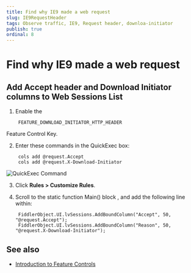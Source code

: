 ```yaml
---
title: Find why IE9 made a web request
slug: IE9RequestHeader
tags: Observe traffic, IE9, Request header, downloa-initiator
publish: true
ordinal: 8
---
```


Find why IE9 made a web request
===============================

Add Accept header and Download Initiator columns to **Web Sessions List**
-------------------------------------------------------------------------

1. Enable the 

		FEATURE_DOWNLOAD_INITIATOR_HTTP_HEADER 
	
 Feature Control Key. 

2. Enter these commands in the QuickExec box:

		cols add @request.Accept
		cols add @request.X-Download-Initiator

 ![QuickExec Command][1]

3. Click **Rules > Customize Rules**.

4. Scroll to the static function Main() block , and add the following line within:

		FiddlerObject.UI.lvSessions.AddBoundColumn("Accept", 50, "@request.Accept");
		FiddlerObject.UI.lvSessions.AddBoundColumn("Reason", 50, "@request.X-Download-Initiator");

See also
--------

+ [Introduction to Feature Controls][9]

[1]: ../../images/IE9RequestHeader/QuickExecCommand.png
[9]: http://msdn.microsoft.com/en-us/library/ms537184(v=vs.85).aspx
